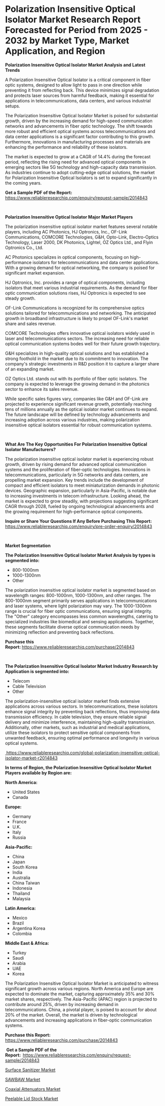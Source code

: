<p><h1>Polarization Insensitive Optical Isolator Market Research Report Forecasted for Period from 2025 -  2032 by Market Type, Market Application, and Region</h1></p><p><strong>Polarization Insensitive Optical Isolator Market Analysis and Latest Trends</strong></p>
<p><p>A Polarization Insensitive Optical Isolator is a critical component in fiber optic systems, designed to allow light to pass in one direction while preventing it from reflecting back. This device minimizes signal degradation and protects laser sources from harmful feedback, making it essential for applications in telecommunications, data centers, and various industrial setups.</p><p>The Polarization Insensitive Optical Isolator Market is poised for substantial growth, driven by the increasing demand for high-speed communication networks and advancements in fiber optic technology. The shift towards more robust and efficient optical systems across telecommunications and data center applications is a significant factor contributing to this growth. Furthermore, innovations in manufacturing processes and materials are enhancing the performance and reliability of these isolators.</p><p>The market is expected to grow at a CAGR of 14.4% during the forecast period, reflecting the rising need for advanced optical components in emerging sectors like 5G technology and high-capacity data transmission. As industries continue to adopt cutting-edge optical solutions, the market for Polarization Insensitive Optical Isolators is set to expand significantly in the coming years.</p></p>
<p><strong>Get a Sample PDF of the Report:&nbsp;</strong> <a href="https://www.reliableresearchiq.com/enquiry/request-sample/2014843?utm_campaign=1088&utm_medium=2&utm_source=Github&utm_content=ia&utm_term=15022025&utm_id=polarization-insensitive-optical-isolator">https://www.reliableresearchiq.com/enquiry/request-sample/2014843</a></p>
<p>&nbsp;</p>
<p><strong>Polarization Insensitive Optical Isolator Major Market Players</strong></p>
<p><p>The polarization insensitive optical isolator market features several notable players, including AC Photonics, HJ Optronics, Inc., OF-Link Communications, COMCORE Technologies, G&H, Opto-Link, Electro-Optics Technology, Laser 2000, DK Photonics, Lightel, OZ Optics Ltd., and Flyin Optronics Co., Ltd. </p><p>AC Photonics specializes in optical components, focusing on high-performance isolators for telecommunications and data center applications. With a growing demand for optical networking, the company is poised for significant market expansion.</p><p>HJ Optronics, Inc. provides a range of optical components, including isolators that meet various industrial requirements. As the demand for fiber optic communication solutions rises, HJ Optronics is expected to see steady growth.</p><p>OF-Link Communications is recognized for its comprehensive optics solutions tailored for telecommunications and networking. The anticipated growth in broadband infrastructure is likely to propel OF-Link's market share and sales revenue.</p><p>COMCORE Technologies offers innovative optical isolators widely used in laser and telecommunications sectors. The increasing need for reliable optical communication systems bodes well for their future growth trajectory.</p><p>G&H specializes in high-quality optical solutions and has established a strong foothold in the market due to its commitment to innovation. The company's strategic investments in R&D position it to capture a larger share of an expanding market.</p><p>OZ Optics Ltd. stands out with its portfolio of fiber optic isolators. The company is expected to leverage the growing demand in the photonics sector to enhance its sales revenue.</p><p>While specific sales figures vary, companies like G&H and OF-Link are projected to experience significant revenue growth, potentially reaching tens of millions annually as the optical isolator market continues to expand. The future landscape will be defined by technology advancements and increasing adoption across various industries, making polarization insensitive optical isolators essential for robust communication systems.</p></p>
<p>&nbsp;</p>
<p><strong>What Are The Key Opportunities For Polarization Insensitive Optical Isolator Manufacturers?</strong></p>
<p><p>The polarization insensitive optical isolator market is experiencing robust growth, driven by rising demand for advanced optical communication systems and the proliferation of fiber-optic technologies. Innovations in telecommunications, particularly in 5G networks and data centers, are propelling market expansion. Key trends include the development of compact and efficient isolators to meet miniaturization demands in photonic devices. Geographic expansion, particularly in Asia-Pacific, is notable due to increasing investments in telecom infrastructure. Looking ahead, the market is expected to grow steadily, with projections suggesting significant CAGR through 2028, fueled by ongoing technological advancements and the growing requirement for high-performance optical components.</p></p>
<p><strong>Inquire or Share Your Questions If Any Before Purchasing This Report:</strong> <a href="https://www.reliableresearchiq.com/enquiry/pre-order-enquiry/2014843?utm_campaign=1088&utm_medium=2&utm_source=Github&utm_content=ia&utm_term=15022025&utm_id=polarization-insensitive-optical-isolator">https://www.reliableresearchiq.com/enquiry/pre-order-enquiry/2014843</a></p>
<p>&nbsp;</p>
<p><strong>Market Segmentation</strong></p>
<p><strong>The Polarization Insensitive Optical Isolator Market Analysis by types is segmented into:</strong></p>
<p><ul><li>800-1000nm</li><li>1000-1300nm</li><li>Other</li></ul></p>
<p><p>The polarization insensitive optical isolator market is segmented based on wavelength ranges: 800-1000nm, 1000-1300nm, and other ranges. The 800-1000nm segment primarily serves applications in telecommunications and laser systems, where light polarization may vary. The 1000-1300nm range is crucial for fiber optic communications, ensuring signal integrity. The "Other" category encompasses less common wavelengths, catering to specialized industries like biomedical and sensing applications. Together, these segments facilitate diverse optical communication needs by minimizing reflection and preventing back reflections.</p></p>
<p><strong>Purchase this Report:&nbsp;</strong><a href="https://www.reliableresearchiq.com/purchase/2014843?utm_campaign=1088&utm_medium=2&utm_source=Github&utm_content=ia&utm_term=15022025&utm_id=polarization-insensitive-optical-isolator">https://www.reliableresearchiq.com/purchase/2014843</a></p>
<p>&nbsp;</p>
<p><strong>The Polarization Insensitive Optical Isolator Market Industry Research by Application is segmented into:</strong></p>
<p><ul><li>Telecom</li><li>Cable Television</li><li>Other</li></ul></p>
<p><p>The polarization-insensitive optical isolator market finds extensive applications across various sectors. In telecommunications, these isolators enhance signal integrity by preventing back reflections, thus improving data transmission efficiency. In cable television, they ensure reliable signal delivery and minimize interference, maintaining high-quality transmission. Additionally, other markets, such as industrial and medical applications, utilize these isolators to protect sensitive optical components from unwanted feedback, ensuring optimal performance and longevity in various optical systems.</p></p>
<p><a href="https://www.reliableresearchiq.com/global-polarization-insensitive-optical-isolator-market-r2014843?utm_campaign=1088&utm_medium=2&utm_source=Github&utm_content=ia&utm_term=15022025&utm_id=polarization-insensitive-optical-isolator">&nbsp;https://www.reliableresearchiq.com/global-polarization-insensitive-optical-isolator-market-r2014843</a></p>
<p><strong>In terms of Region, the Polarization Insensitive Optical Isolator Market Players available by Region are:</strong></p>
<p>
    <p> <strong> North America: </strong>
        <ul>
            <li>United States</li>
            <li>Canada</li>
        </ul>
        </p> 
    <p> <strong> Europe: </strong>
        <ul>
            <li>Germany</li>
            <li>France</li>
            <li>U.K.</li>
            <li>Italy</li>
            <li>Russia</li>
        </ul>
        </p> 
    <p> <strong> Asia-Pacific: </strong>
        <ul>
            <li>China</li>
            <li>Japan</li>
            <li>South Korea</li>
            <li>India</li>
            <li>Australia</li>
            <li>China Taiwan</li>
            <li>Indonesia</li>
            <li>Thailand</li>
            <li>Malaysia</li>
        </ul>
        </p> 
    <p> <strong> Latin America: </strong>
        <ul>
            <li>Mexico</li>
            <li>Brazil</li>
            <li>Argentina Korea</li>
            <li>Colombia</li>
        </ul>
        </p> 
    <p> <strong> Middle East & Africa: </strong>
        <ul>
            <li>Turkey</li>
            <li>Saudi</li>
            <li>Arabia</li>
            <li>UAE</li>
            <li>Korea</li>
        </ul>
    </p>
    </p>
<p><p>The Polarization Insensitive Optical Isolator Market is anticipated to witness significant growth across various regions. North America and Europe are expected to dominate the market, capturing approximately 35% and 30% market shares, respectively. The Asia-Pacific (APAC) region is projected to contribute around 25%, driven by increasing demand in telecommunications. China, a pivotal player, is poised to account for about 20% of the market. Overall, the market is driven by technological advancements and increasing applications in fiber-optic communication systems.</p></p>
<p><strong>Purchase this Report: </strong><a href="https://www.reliableresearchiq.com/purchase/2014843?utm_campaign=1088&utm_medium=2&utm_source=Github&utm_content=ia&utm_term=15022025&utm_id=polarization-insensitive-optical-isolator">https://www.reliableresearchiq.com/purchase/2014843</a></p>
<p>&nbsp;<strong>Get a Sample PDF of the Report:&nbsp;&nbsp;</strong><a href="https://www.reliableresearchiq.com/enquiry/request-sample/2014843?utm_campaign=1088&utm_medium=2&utm_source=Github&utm_content=ia&utm_term=15022025&utm_id=polarization-insensitive-optical-isolator">https://www.reliableresearchiq.com/enquiry/request-sample/2014843</a></p>
<p><strong></strong></p>
<p><p><a href="https://github.com/nacrehuipie/Market-Research-Report-List-1/blob/main/surface-sanitizer-market.md?utm_campaign=1088&utm_medium=2&utm_source=Github&utm_content=ia&utm_term=15022025&utm_id=polarization-insensitive-optical-isolator">Surface Sanitizer Market</a></p><p><a href="https://github.com/merkinedry7b/Market-Research-Report-List-1/blob/main/sawbaw-market.md?utm_campaign=1088&utm_medium=2&utm_source=Github&utm_content=ia&utm_term=15022025&utm_id=polarization-insensitive-optical-isolator">SAWBAW Market</a></p><p><a href="https://github.com/wynonachirei9/Market-Research-Report-List-1/blob/main/coaxial-attenuators-market.md?utm_campaign=1088&utm_medium=2&utm_source=Github&utm_content=ia&utm_term=15022025&utm_id=polarization-insensitive-optical-isolator">Coaxial Attenuators Market</a></p><p><a href="https://github.com/urticagebbia/Market-Research-Report-List-1/blob/main/peelable-lid-stock-market.md?utm_campaign=1088&utm_medium=2&utm_source=Github&utm_content=ia&utm_term=15022025&utm_id=polarization-insensitive-optical-isolator">Peelable Lid Stock Market</a></p></p>